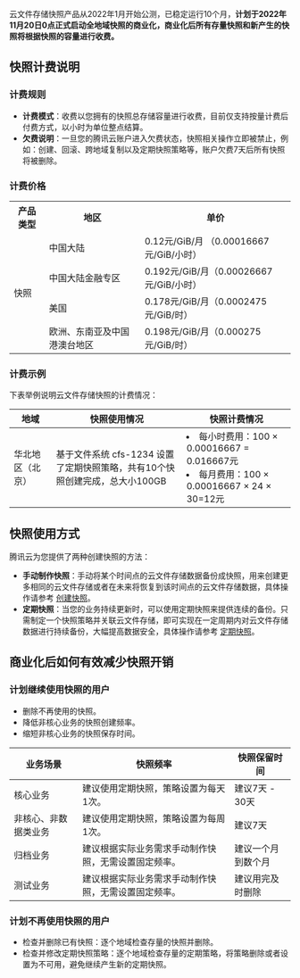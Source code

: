 云文件存储快照产品从2022年1月开始公测，已稳定运行10个月，**计划于2022年11月20日0点正式启动全地域快照的商业化，商业化后所有存量快照和新产生的快照将根据快照的容量进行收费。**

## 快照计费说明
### 计费规则
- **计费模式**：收费以您拥有的快照总存储容量进行收费，目前仅支持按量计费后付费方式，以小时为单位整点结算。
- **欠费说明**：一旦您的腾讯云账户进入欠费状态，快照相关操作立即被禁止，例如：创建、回滚、跨地域复制以及定期快照策略等，账户欠费7天后所有快照将被删除。

### 计费价格
<table>
<tr>
<th><strong><width=15%>产品类型</th>
<th><strong><width=15%>地区</th>
<th><strong><width=12%>单价</th>
</tr>
<tr>
<td rowspan=4>快照</td>
<td>中国大陆</td>
<td >0.12元/GiB/月 （0.00016667元/GiB/小时）</td>
</tr>
<tr>
<td>中国大陆金融专区</td>
<td >0.192元/GiB/月（0.00026667元/GiB/小时）</td>
</tr>
<tr>
<td>美国</td>
<td >0.178元/GiB/月（0.0002475元/GiB/时）</td>
</tr>
<td>欧洲、东南亚及中国港澳台地区</td>
<td>0.198元/GiB/月（0.000275元/GiB/时）</td>
</tr>
</table>

### 计费示例
下表举例说明云文件存储快照的计费情况：


|地域|	快照使用情况	|快照计费情况|
|---------|---------|---------|
|华北地区（北京）|	基于文件系统 cfs-1234 设置了定期快照策略，共有10个快照创建完成，总大小100GB	|<li>每小时费用：100 × 0.00016667 = 0.016667元<br><li>每月费用：100 × 0.00016667 × 24 × 30=12元|

## 快照使用方式
腾讯云为您提供了两种创建快照的方法：
- **手动制作快照**：手动将某个时间点的云文件存储数据备份成快照，用来创建更多相同的云文件存储或者在未来将恢复到该时间点的云文件存储数据，具体操作请参考 [创建快照](https://cloud.tencent.com/document/product/582/62813)。
- **定期快照**：当您的业务持续更新时，可以使用定期快照来提供连续的备份。只需制定一个快照策略并关联云文件存储，即可实现在一定周期内对云文件存储数据进行持续备份，大幅提高数据安全，具体操作请参考 [定期快照](https://cloud.tencent.com/document/product/582/62814)。

## 商业化后如何有效减少快照开销
### 计划继续使用快照的用户
- 删除不再使用的快照。
- 降低非核心业务的快照创建频率。
- 缩短非核心业务的快照保存时间。

|业务场景	|快照频率|	快照保留时间|
|---------|---------|---------|
|核心业务|	建议使用定期快照，策略设置为每天1次。|	建议7天 - 30天|
|非核心、非数据类业务|	建议使用定期快照，策略设置为每周1次。|	建议7天|
|归档业务	|建议根据实际业务需求手动制作快照，无需设置固定频率。|	建议一个月到数个月|
|测试业务|	建议根据实际业务需求手动制作快照，无需设置固定频率。|	建议用完及时删除|

### 计划不再使用快照的用户
- 检查并删除已有快照：逐个地域检查存量的快照并删除。
- 检查并修改定期快照策略：逐个地域检查存量的定期策略，将策略删除或者设置为不可用，避免继续产生新的定期快照。
